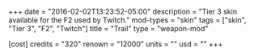+++
date = "2016-02-02T13:23:52-05:00"
description = "Tier 3 skin available for the F2 used by Twitch."
mod-types = "skin"
tags = ["skin", "Tier 3", "F2", "Twitch"]
title = "Trail"
type = "weapon-mod"

[cost]
  credits = "320"
  renown = "12000"
  units = ""
  usd = ""
+++
